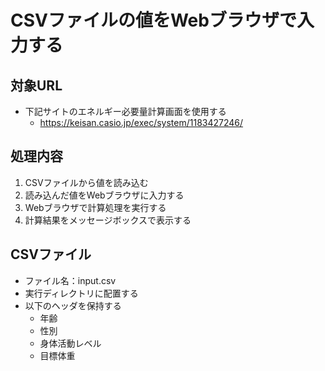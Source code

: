 # CSVファイルの値をWebブラウザで入力する

## 対象URL

* 下記サイトのエネルギー必要量計算画面を使用する
  * https://keisan.casio.jp/exec/system/1183427246/

## 処理内容

1. CSVファイルから値を読み込む
2. 読み込んだ値をWebブラウザに入力する
3. Webブラウザで計算処理を実行する
4. 計算結果をメッセージボックスで表示する

## CSVファイル

* ファイル名：input.csv
* 実行ディレクトリに配置する
* 以下のヘッダを保持する
  * 年齢
  * 性別
  * 身体活動レベル
  * 目標体重

